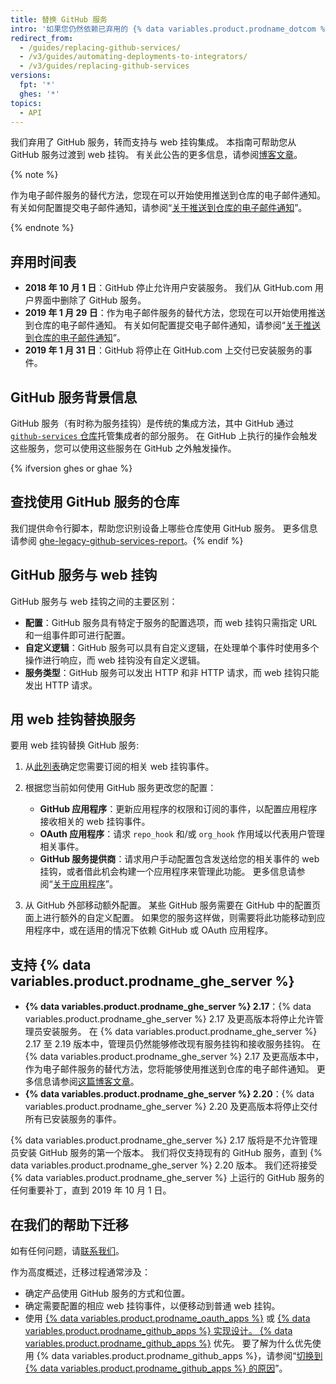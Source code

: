 ```yaml
---
title: 替换 GitHub 服务
intro: '如果您仍然依赖已弃用的 {% data variables.product.prodname_dotcom %} 服务，请了解如何将服务挂钩迁移到 web 挂钩。'
redirect_from:
  - /guides/replacing-github-services/
  - /v3/guides/automating-deployments-to-integrators/
  - /v3/guides/replacing-github-services
versions:
  fpt: '*'
  ghes: '*'
topics:
  - API
---
```



我们弃用了 GitHub 服务，转而支持与 web 挂钩集成。 本指南可帮助您从 GitHub 服务过渡到 web 挂钩。 有关此公告的更多信息，请参阅[博客文章](https://developer.github.com/changes/2018-10-01-denying-new-github-services)。

{% note %}

作为电子邮件服务的替代方法，您现在可以开始使用推送到仓库的电子邮件通知。 有关如何配置提交电子邮件通知，请参阅“[关于推送到仓库的电子邮件通知](/github/receiving-notifications-about-activity-on-github/about-email-notifications-for-pushes-to-your-repository/)”。

{% endnote %}

## 弃用时间表

- **2018 年 10 月 1 日**：GitHub 停止允许用户安装服务。 我们从 GitHub.com 用户界面中删除了 GitHub 服务。
- **2019 年 1 月 29 日**：作为电子邮件服务的替代方法，您现在可以开始使用推送到仓库的电子邮件通知。 有关如何配置提交电子邮件通知，请参阅“[关于推送到仓库的电子邮件通知](/github/receiving-notifications-about-activity-on-github/about-email-notifications-for-pushes-to-your-repository/)”。
- **2019 年 1 月 31 日**：GitHub 将停止在 GitHub.com 上交付已安装服务的事件。

## GitHub 服务背景信息

GitHub 服务（有时称为服务挂钩）是传统的集成方法，其中 GitHub 通过[ `github-services` 仓库](https://github.com/github/github-services)托管集成者的部分服务。 在 GitHub 上执行的操作会触发这些服务，您可以使用这些服务在 GitHub 之外触发操作。

{% ifversion ghes or ghae %}
## 查找使用 GitHub 服务的仓库
我们提供命令行脚本，帮助您识别设备上哪些仓库使用 GitHub 服务。 更多信息请参阅 [ghe-legacy-github-services-report](/enterprise/{{currentVersion}}/admin/articles/command-line-utilities/#ghe-legacy-github-services-report)。{% endif %}

## GitHub 服务与 web 挂钩

GitHub 服务与 web 挂钩之间的主要区别：
- **配置**：GitHub 服务具有特定于服务的配置选项，而 web 挂钩只需指定 URL 和一组事件即可进行配置。
- **自定义逻辑**：GitHub 服务可以具有自定义逻辑，在处理单个事件时使用多个操作进行响应，而 web 挂钩没有自定义逻辑。
- **服务类型**：GitHub 服务可以发出 HTTP 和非 HTTP 请求，而 web 挂钩只能发出 HTTP 请求。

## 用 web 挂钩替换服务

要用 web 挂钩替换 GitHub 服务:

1. 从[此列表](/webhooks/#events)确定您需要订阅的相关 web 挂钩事件。

2. 根据您当前如何使用 GitHub 服务更改您的配置：

   - **GitHub 应用程序**：更新应用程序的权限和订阅的事件，以配置应用程序接收相关的 web 挂钩事件。
   - **OAuth 应用程序**：请求 `repo_hook` 和/或 `org_hook` 作用域以代表用户管理相关事件。
   - **GitHub 服务提供商**：请求用户手动配置包含发送给您的相关事件的 web 挂钩，或者借此机会构建一个应用程序来管理此功能。 更多信息请参阅“[关于应用程序](/apps/about-apps/)”。

3. 从 GitHub 外部移动额外配置。 某些 GitHub 服务需要在 GitHub 中的配置页面上进行额外的自定义配置。 如果您的服务这样做，则需要将此功能移动到应用程序中，或在适用的情况下依赖 GitHub 或 OAuth 应用程序。

## 支持 {% data variables.product.prodname_ghe_server %}

- **{% data variables.product.prodname_ghe_server %} 2.17**：{% data variables.product.prodname_ghe_server %} 2.17 及更高版本将停止允许管理员安装服务。 在 {% data variables.product.prodname_ghe_server %} 2.17 至 2.19 版本中，管理员仍然能够修改现有服务挂钩和接收服务挂钩。 在 {% data variables.product.prodname_ghe_server %} 2.17 及更高版本中，作为电子邮件服务的替代方法，您将能够使用推送到仓库的电子邮件通知。 更多信息请参阅[这篇博客文章](https://developer.github.com/changes/2019-01-29-life-after-github-services)。
- **{% data variables.product.prodname_ghe_server %} 2.20**：{% data variables.product.prodname_ghe_server %} 2.20 及更高版本将停止交付所有已安装服务的事件。

{% data variables.product.prodname_ghe_server %} 2.17 版将是不允许管理员安装 GitHub 服务的第一个版本。 我们将仅支持现有的 GitHub 服务，直到 {% data variables.product.prodname_ghe_server %} 2.20 版本。 我们还将接受 {% data variables.product.prodname_ghe_server %} 上运行的 GitHub 服务的任何重要补丁，直到 2019 年 10 月 1 日。

## 在我们的帮助下迁移

如有任何问题，请[联系我们](https://github.com/contact?form%5Bsubject%5D=GitHub+Services+Deprecation)。

作为高度概述，迁移过程通常涉及：
  - 确定产品使用 GitHub 服务的方式和位置。
  - 确定需要配置的相应 web 挂钩事件，以便移动到普通 web 挂钩。
  - 使用 [{% data variables.product.prodname_oauth_apps %}](/apps/building-oauth-apps/) 或 [{% data variables.product.prodname_github_apps %} 实现设计。 {% data variables.product.prodname_github_apps %}](/apps/building-github-apps/) 优先。 要了解为什么优先使用 {% data variables.product.prodname_github_apps %}，请参阅“[切换到 {% data variables.product.prodname_github_apps %} 的原因](/apps/migrating-oauth-apps-to-github-apps/#reasons-for-switching-to-github-apps)”。
